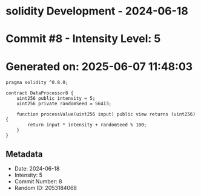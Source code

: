 ﻿# solidity Development - 2024-06-18
# Commit #8 - Intensity Level: 5
# Generated on: 2025-06-07 11:48:03
```solidity
pragma solidity ^0.8.0;

contract DataProcessor8 {
    uint256 public intensity = 5;
    uint256 private randomSeed = 56413;

    function processValue(uint256 input) public view returns (uint256) {
        return input * intensity + randomSeed % 100;
    }
}
```
## Metadata
- Date: 2024-06-18
- Intensity: 5
- Commit Number: 8
- Random ID: 2053184068
